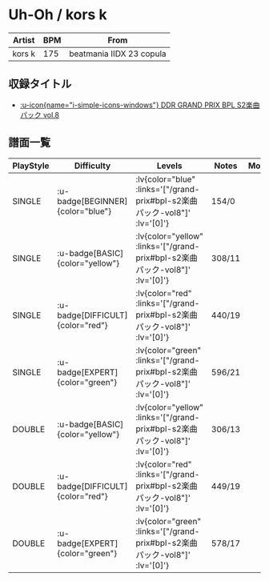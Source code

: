 # Uh-Oh / kors k

|Artist|BPM|From|
|------|---|----|
|kors k|175|beatmania IIDX 23 copula|

## 収録タイトル

- [ :u-icon{name="i-simple-icons-windows"} DDR GRAND PRIX BPL S2楽曲パック vol.8](/grand-prix#bpl-s2楽曲パック-vol8)

## 譜面一覧

|PlayStyle|Difficulty|Levels|Notes|Movie|
|---------|----------|------|-----|-----|
|SINGLE| :u-badge[BEGINNER]{color="blue"} | :lv{color="blue" :links='["/grand-prix#bpl-s2楽曲パック-vol8"]' :lv='[0]'} |154/0||
|SINGLE| :u-badge[BASIC]{color="yellow"} | :lv{color="yellow" :links='["/grand-prix#bpl-s2楽曲パック-vol8"]' :lv='[0]'} |308/11||
|SINGLE| :u-badge[DIFFICULT]{color="red"} | :lv{color="red" :links='["/grand-prix#bpl-s2楽曲パック-vol8"]' :lv='[0]'} |440/19||
|SINGLE| :u-badge[EXPERT]{color="green"} | :lv{color="green" :links='["/grand-prix#bpl-s2楽曲パック-vol8"]' :lv='[0]'} |596/21||
|DOUBLE| :u-badge[BASIC]{color="yellow"} | :lv{color="yellow" :links='["/grand-prix#bpl-s2楽曲パック-vol8"]' :lv='[0]'} |306/13||
|DOUBLE| :u-badge[DIFFICULT]{color="red"} | :lv{color="red" :links='["/grand-prix#bpl-s2楽曲パック-vol8"]' :lv='[0]'} |449/19||
|DOUBLE| :u-badge[EXPERT]{color="green"} | :lv{color="green" :links='["/grand-prix#bpl-s2楽曲パック-vol8"]' :lv='[0]'} |578/17||
